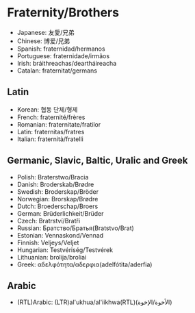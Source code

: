 # Fraternity/Brothers

- Japanese: 友愛/兄弟
- Chinese: 博爱/兄弟
- Spanish: fraternidad/hermanos
- Portuguese: fraternidade/irmãos
- Irish: bráithreachas/deartháireacha
- Catalan: fraternitat/germans

## Latin

- Korean: 협동 단체/형제
- French: fraternité/frères
- Romanian: fraternitate/fratilor
- Latin: fraternitas/fratres
- Italian: fraternità/fratelli

## Germanic, Slavic, Baltic, Uralic and Greek

- Polish: Braterstwo/Bracia
- Danish: Broderskab/Brødre
- Swedish: Broderskap/Bröder
- Norwegian: Brorskap/Brødre
- Dutch: Broederschap/Broers
- German: Brüderlichkeit/Brüder
- Czech:  Bratrství/Bratři
- Russian: Братство/Братья(Bratstvo/Brat)
- Estonian: Vennaskond/Vennad
- Finnish: Veljeys/Veljet
- Hungarian: Testvériség/Testvérek
- Lithuanian: brolija/broliai
- Greek: αδελφότητα/αδερφια(adelfótita/aderfia)

## Arabic

- (RTL)Arabic: (LTR)al'ukhua/al'iikhwa(RTL)(الأخوة/الإخوة)
